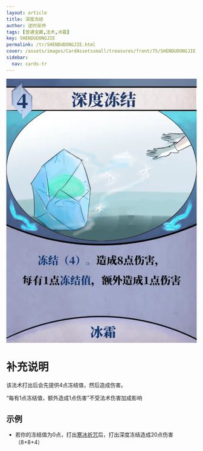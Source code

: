 ```yaml
---
layout: article
title: 深度冻结
author: 逆时巫师
tags: [普通宝藏,法术,冰霜]
key: SHENDUDONGJIE
permalink: /tr/SHENDUDONGJIE.html
cover: /assets/images/CardAssetssmall/treasures/front/75/SHENDUDONGJIE.webp
sidebar:
  nav: cards-tr
---
```

![](/assets/images/CardAssets/treasures/front/75/SHENDUDONGJIE.webp)

# 补充说明
该法术打出后会先提供4点冻结值，然后造成伤害。

“每有1点冻结值，额外造成1点伤害”不受法术伤害加成影响


## 示例
* 若你的冻结值为0点，打出[寒冰祈咒](/tr/HANBINGQIZHOU.html)后，打出深度冻结造成20点伤害（8+8+4）
